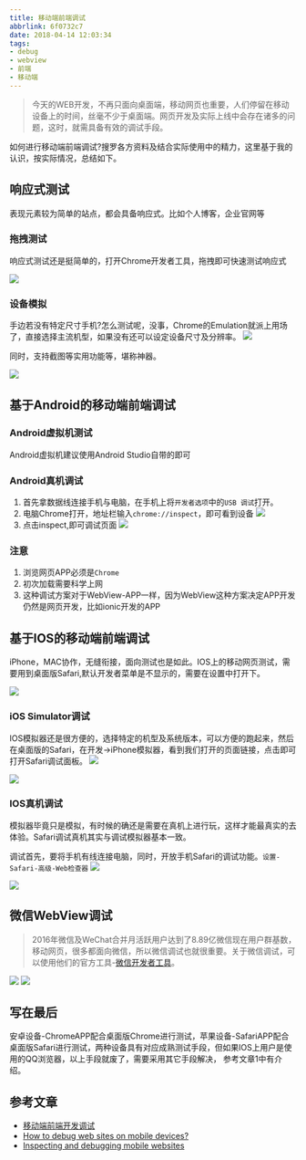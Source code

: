 ```yaml
---
title: 移动端前端调试
abbrlink: 6f0732c7
date: 2018-04-14 12:03:34
tags:
- debug
- webview
- 前端
- 移动端
---
```

> 今天的WEB开发，不再只面向桌面端，移动网页也重要，人们停留在移动设备上的时间，丝毫不少于桌面端。网页开发及实际上线中会存在诸多的问题，这时，就需具备有效的调试手段。

如何进行移动端前端调试?搜罗各方资料及结合实际使用中的精力，这里基于我的认识，按实际情况，总结如下。

## 响应式测试
表现元素较为简单的站点，都会具备响应式。比如个人博客，企业官网等

### 拖拽测试
响应式测试还是挺简单的，打开Chrome开发者工具，拖拽即可快速测试响应式

![](https://static.1991421.cn/blog/2018-04-15-%E5%93%8D%E5%BA%94%E5%BC%8F%E6%B5%8B%E8%AF%95.gif)

### 设备模拟
手边若没有特定尺寸手机?怎么测试呢，没事，Chrome的Emulation就派上用场了，直接选择主流机型，如果没有还可以设定设备尺寸及分辨率。
![](https://static.1991421.cn/blog/2018-04-15-132447.png) 

同时，支持截图等实用功能等，堪称神器。

![](https://static.1991421.cn/blog/2018-04-22-134335.png)

## 基于Android的移动端前端调试

### Android虚拟机测试
Android虚拟机建议使用Android Studio自带的即可

### Android真机调试
1. 首先拿数据线连接手机与电脑，在手机上将`开发者选项`中的`USB 调试`打开。
2. 电脑Chrome打开，地址栏输入`chrome://inspect`，即可看到设备
    ![](https://static.1991421.cn/blog/2018-04-30-080015.png)
3. 点击inspect,即可调试页面
    ![](https://static.1991421.cn/blog/2018-04-30-080132.png)

### 注意
   1. 浏览网页APP必须是`Chrome`
   2. 初次加载需要科学上网
   3. 这种调试方案对于WebView-APP一样，因为WebView这种方案决定APP开发仍然是网页开发，比如ionic开发的APP

## 基于IOS的移动端前端调试

iPhone，MAC协作，无缝衔接，面向测试也是如此。IOS上的移动网页测试，需要用到桌面版Safari,默认开发者菜单是不显示的，需要在设置中打开下。

![](https://static.1991421.cn/blog/2018-04-15-134103.png)

### iOS Simulator调试
IOS模拟器还是很方便的，选择特定的机型及系统版本，可以方便的跑起来，然后在桌面版的Safari，在开发->iPhone模拟器，看到我们打开的页面链接，点击即可打开Safari调试面板。
![](https://static.1991421.cn/blog/2018-04-30-081030.png)

![](https://static.1991421.cn/blog/2018-04-15-134740.png)

### IOS真机调试

模拟器毕竟只是模拟，有时候的确还是需要在真机上进行玩，这样才能最真实的去体验。Safari调试真机其实与调试模拟器基本一致。

调试首先，要将手机有线连接电脑，同时，开放手机Safari的调试功能。`设置-Safari-高级-Web检查器`
![](https://static.1991421.cn/2018-06-25-378987AD38B14686626F8EA5F5D09095.png)

![](https://static.1991421.cn/blog/2018-04-30-080900.png)

## 微信WebView调试
> 2016年微信及WeChat合并月活跃用户达到了8.89亿微信现在用户群基数，移动网页，很多都面向微信，所以微信调试也就很重要。关于微信调试，可以使用他们的官方工具-[微信开发者工具](https://developers.weixin.qq.com/miniprogram/dev/devtools/download.html)。

![](https://static.1991421.cn/blog/2018-04-15-133415.jpg)
![](https://static.1991421.cn/blog/2018-04-22-135106.png)

## 写在最后
安卓设备-ChromeAPP配合桌面版Chrome进行测试，苹果设备-SafariAPP配合桌面版Safari进行测试，两种设备具有对应成熟测试手段，但如果IOS上用户是使用的QQ浏览器，以上手段就废了，需要采用其它手段解决，
参考文章1中有介绍。

## 参考文章
+ [移动端前端开发调试](http://yujiangshui.com/multidevice-frontend-debug/#%E4%BD%BF%E7%94%A8-iOS-Simulator-%E8%B0%83%E8%AF%95%E5%BC%80%E5%8F%91)
+ [How to debug web sites on mobile devices?](https://stackoverflow.com/questions/5794984/how-to-debug-web-sites-on-mobile-devices)
+ [Inspecting and debugging mobile websites](https://tidycustoms.net/blog/debugging-website-on-mobile-devices)
